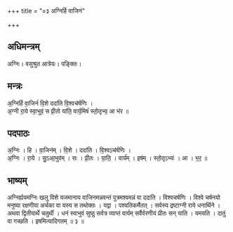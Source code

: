 +++
title = "०३ अग्निर्हि वाजिनं"

+++
## अधिमन्त्रम्
अग्निः। वसुश्रुत आत्रेयः। पङ्क्तिः।

## मन्त्रः
अ॒ग्निर्हि वा॒जिनं॑ वि॒शे ददा॑ति वि॒श्वच॑र्षणिः ।  
अ॒ग्नी रा॒ये स्वा॒भुवं॒ स प्री॒तो या॑ति॒ वार्य॒मिषं॑ स्तो॒तृभ्य॒ आ भ॑र ॥

## पदपाठः
अ॒ग्निः । हि । वा॒जिन॑म् । वि॒शे । ददा॑ति । वि॒श्वऽच॑र्षणिः ।  
अ॒ग्निः । रा॒ये । सु॒ऽआ॒भुव॑म् । सः । प्री॒तः । या॒ति॒ । वार्य॑म् । इष॑म् । स्तो॒तृऽभ्यः॑ । आ । भ॒र॒ ॥

## भाष्यम्
अग्निर्ह्ययमग्निः खलु विशे यजमानाय वाजिनमन्नवन्तं पुत्रमश्वमन्नं वा ददाति । विश्वचर्षणिः । विश्वे चर्षनयो मनुष्या रक्षणीया अर्चका वा यस्य स तथोक्तः । यद्वा । पश्यतिकर्मैतत् । सर्वस्य द्रष्टाग्नी राये धनार्थिने । अथवा द्वितीयार्थे चतुर्थी । धनं स्वाभुवं सुष्ठु सर्वत्र व्याप्तं वार्यम् सर्वैर्वरणीयं प्रीतः सन् याति । यमयति । दातुं वा गच्छति । इषमित्यादिगतम् ॥ ३ ॥